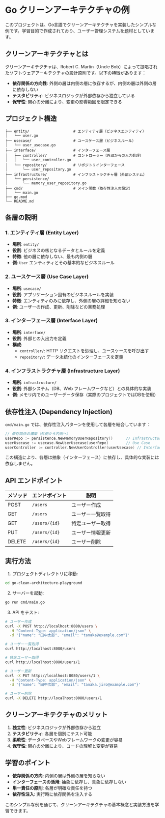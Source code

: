 # Go クリーンアーキテクチャの例

このプロジェクトは、Go言語でクリーンアーキテクチャを実装したシンプルな例です。学習目的で作成されており、ユーザー管理システムを題材としています。

## クリーンアーキテクチャとは

クリーンアーキテクチャは、Robert C. Martin（Uncle Bob）によって提唱されたソフトウェアアーキテクチャの設計原則です。以下の特徴があります：

- **依存関係の方向性**: 外側の層は内側の層に依存するが、内側の層は外側の層に依存しない
- **テスタビリティ**: ビジネスロジックが外部依存から独立している
- **保守性**: 関心の分離により、変更の影響範囲を限定できる

## プロジェクト構造

```
├── entity/                    # エンティティ層（ビジネスエンティティ）
│   └── user.go
├── usecase/                   # ユースケース層（ビジネスルール）
│   └── user_usecase.go
├── interface/                 # インターフェース層
│   ├── controller/            # コントローラー（外部からの入力処理）
│   │   └── user_controller.go
│   └── repository/            # リポジトリインターフェース
│       └── user_repository.go
├── infrastructure/            # インフラストラクチャ層（外部システム）
│   └── persistence/
│       └── memory_user_repository.go
├── cmd/                       # メイン関数（依存性注入の設定）
│   └── main.go
├── go.mod
└── README.md
```

## 各層の説明

### 1. エンティティ層 (Entity Layer)
- **場所**: `entity/`
- **役割**: ビジネスの核となるデータとルールを定義
- **特徴**: 他の層に依存しない、最も内側の層
- **例**: `User` エンティティとその基本的なビジネスルール

### 2. ユースケース層 (Use Case Layer)
- **場所**: `usecase/`
- **役割**: アプリケーション固有のビジネスルールを実装
- **特徴**: エンティティのみに依存し、外側の層の詳細を知らない
- **例**: ユーザーの作成、更新、削除などの業務処理

### 3. インターフェース層 (Interface Layer)
- **場所**: `interface/`
- **役割**: 外部との入出力を定義
- **構成**:
  - `controller/`: HTTP リクエストを処理し、ユースケースを呼び出す
  - `repository/`: データ永続化のインターフェースを定義

### 4. インフラストラクチャ層 (Infrastructure Layer)
- **場所**: `infrastructure/`
- **役割**: 外部システム（DB、Web フレームワークなど）との具体的な実装
- **例**: メモリ内でのユーザーデータ保存（実際のプロジェクトではDBを使用）

## 依存性注入 (Dependency Injection)

`cmd/main.go` では、依存性注入パターンを使用して各層を結合しています：

```go
// 依存関係の構築（外側から内側へ）
userRepo := persistence.NewMemoryUserRepository()      // Infrastructure
userUsecase := usecase.NewUserUsecase(userRepo)        // Use Case
userController := controller.NewUserController(userUsecase) // Interface
```

この構造により、各層は抽象（インターフェース）に依存し、具体的な実装には依存しません。

## API エンドポイント

| メソッド | エンドポイント | 説明 |
|---------|---------------|------|
| POST | `/users` | ユーザー作成 |
| GET | `/users` | ユーザー一覧取得 |
| GET | `/users/{id}` | 特定ユーザー取得 |
| PUT | `/users/{id}` | ユーザー情報更新 |
| DELETE | `/users/{id}` | ユーザー削除 |

## 実行方法

1. プロジェクトディレクトリに移動:
```bash
cd go-clean-architecture-playground
```

2. サーバーを起動:
```bash
go run cmd/main.go
```

3. API をテスト:
```bash
# ユーザー作成
curl -X POST http://localhost:8080/users \
  -H "Content-Type: application/json" \
  -d '{"name": "田中太郎", "email": "tanaka@example.com"}'

# ユーザー一覧取得
curl http://localhost:8080/users

# 特定ユーザー取得
curl http://localhost:8080/users/1

# ユーザー更新
curl -X PUT http://localhost:8080/users/1 \
  -H "Content-Type: application/json" \
  -d '{"name": "田中次郎", "email": "tanaka.jiro@example.com"}'

# ユーザー削除
curl -X DELETE http://localhost:8080/users/1
```

## クリーンアーキテクチャのメリット

1. **独立性**: ビジネスロジックが外部依存から独立
2. **テスタビリティ**: 各層を個別にテスト可能
3. **柔軟性**: データベースやWebフレームワークの変更が容易
4. **保守性**: 関心の分離により、コードの理解と変更が容易

## 学習のポイント

- **依存関係の方向**: 内側の層は外側の層を知らない
- **インターフェースの活用**: 抽象に依存し、具象に依存しない
- **単一責任の原則**: 各層が明確な責任を持つ
- **依存性注入**: 実行時に依存関係を注入する

このシンプルな例を通じて、クリーンアーキテクチャの基本概念と実装方法を学習できます。